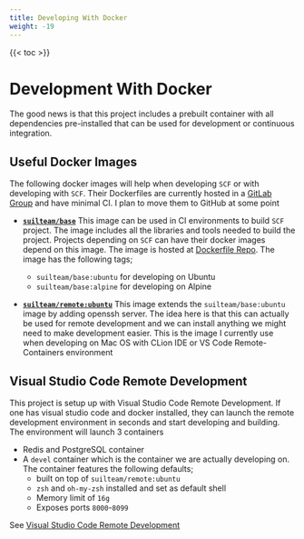 ```yaml
---
title: Developing With Docker
weight: -19
---
```


{{< toc >}}

# Development With Docker
The good news is that this project includes a prebuilt container with all dependencies pre-installed that can be used for development or continuous integration.
## Useful Docker Images
The following docker images will help when developing `SCF` or with developing with `SCF`. Their Dockerfiles are currently hosted in a [GitLab Group](https://gitlab.com/sw-devel/images) and have minimal CI. I plan to move them to GitHub at some point

- **[`suilteam/base`](https://hub.docker.com/r/suilteam/base)**
  This image can be used in CI environments to build `SCF` project. The image includes all the libraries and tools needed to build the project. Projects depending on `SCF` can have their docker images depend on this image. The image is hosted at [Dockerfile Repo](https://gitlab.com/sw-devel/images/base). The image has the following tags;
  - `suilteam/base:ubuntu` for developing on Ubuntu
  - `suilteam/base:alpine` for developing on Alpine

- **[`suilteam/remote:ubuntu`](https://hub.docker.com/r/suilteam/remote)**
  This image extends the `suilteam/base:ubuntu` image by adding openssh server. The idea here is that this can actually be used for remote development and we can install anything we might need to make development easier. This is the image I currently use when developing on Mac OS with CLion IDE or VS Code Remote-Containers environment

## Visual Studio Code Remote Development
This project is setup up with Visual Studio Code Remote Development. If one has visual studio code and docker installed, they can launch the remote development environment in seconds and start developing and building.
The environment will launch 3 containers
- Redis and PostgreSQL container
- A `devel` container which is the container we are actually developing on. The container features the following defaults;
  - built on top of `suilteam/remote:ubuntu` 
  - `zsh` and `oh-my-zsh` installed and set as default shell
  - Memory limit of `16g`
  - Exposes ports `8000`-`8099`

See [Visual Studio Code Remote Development](https://code.visualstudio.com/docs/remote/remote-overview)